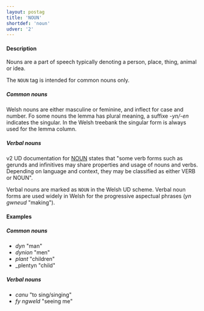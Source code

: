 ```yaml
---
layout: postag
title: 'NOUN'
shortdef: 'noun'
udver: '2'
---
```


#### Description

Nouns are a part of speech typically denoting a person, place, thing, animal or idea.

The `NOUN` tag is intended for common nouns only.

##### Common nouns

Welsh nouns are either masculine or feminine, and inflect for case and number. Fo some nouns
the lemma has plural meaning, a suffixe _-yn/-en_ indicates the singular. In the Welsh treebank
the singular form is always used for the lemma column.



##### Verbal nouns

v2 UD documentation for [NOUN]() states that "some verb forms such as gerunds and infinitives may share properties and usage of nouns and verbs. Depending on language and context, they may be classified as either VERB or NOUN".

Verbal nouns are marked as `NOUN` in the Welsh UD scheme. 
Verbal noun forms are used widely in Welsh for the progressive aspectual phrases (_yn gwneud_ "making").

#### Examples

##### Common nouns

* _dyn_ "man"
* _dynion_ "men"
* _plant_ "children"
* _plentyn "child"

##### Verbal nouns

* _canu_ "to sing/singing"
* _fy ngweld_ "seeing me"

<!-- Interlanguage links updated Po lis 14 15:34:33 CET 2022 -->
